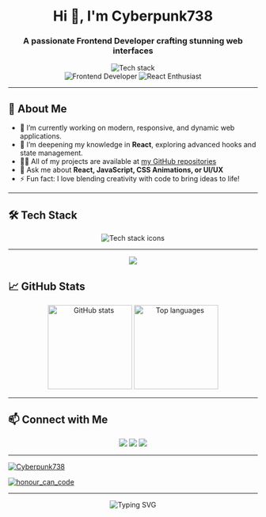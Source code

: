 <!-- Profile README by Cyberpunk738 -->

<h1 align="center">Hi 👋, I'm Cyberpunk738</h1>
<h3 align="center">A passionate Frontend Developer crafting stunning web interfaces</h3>

<p align="center">
  <img src="https://skillicons.dev/icons?i=html,css,js,react" alt="Tech stack" /><br/>
  <img src="https://img.shields.io/badge/Frontend-Developer-blue" alt="Frontend Developer" />
  <img src="https://img.shields.io/badge/React-Enthusiast-61dafb?logo=react&logoColor=white" alt="React Enthusiast" />
</p>


---

## 🚀 About Me

- 🔭 I’m currently working on modern, responsive, and dynamic web applications.
- 🌱 I’m deepening my knowledge in **React**, exploring advanced hooks and state management.
- 👨‍💻 All of my projects are available at [my GitHub repositories](https://github.com/Cyberpunk738?tab=repositories)
- 💬 Ask me about **React, JavaScript, CSS Animations, or UI/UX**
- ⚡ Fun fact: I love blending creativity with code to bring ideas to life!

---

## 🛠️ Tech Stack

<div align="center">
  <img src="https://skillicons.dev/icons?i=html,css,js,react,tailwind,figma" alt="Tech stack icons" />
</div>

---

<p align="center">
    <a href="https://git.io/streak-stats"><img src="https://streak-stats.demolab.com?user=Cyberpunk738"/></a>
</p>

## 📈 GitHub Stats

<p align="center">
  <img src="https://github-readme-stats.vercel.app/api?username=Cyberpunk738&show_icons=true&theme=radical" alt="GitHub stats" height="170"/>
  <img src="https://github-readme-stats.vercel.app/api/top-langs/?username=Cyberpunk738&layout=compact&theme=radical" alt="Top languages" height="170"/>
</p>

---

## 📫 Connect with Me

<p align="center">
  <a href="suleafeezademola@gmail.com"><img src="https://img.shields.io/badge/Email-D14836?style=flat&logo=gmail&logoColor=white"/></a>
  <a href="https://linkedin.com/in/yourlinkedin"><img src="https://img.shields.io/badge/LinkedIn-0077B5?style=flat&logo=linkedin&logoColor=white"/></a>
  <a href="https://twitter.com/AfeezSule35391"><img src="https://img.shields.io/badge/Twitter-1DA1F2?style=flat&logo=twitter&logoColor=white"/></a>
</p>

---

<p align="left"> <a href="https://github.com/ryo-ma/github-profile-trophy"><img src="https://github-profile-trophy.vercel.app/?username=Cyberpunk738" alt="Cyberpunk738" /></a> </p>

<p align="left"> <a href="https://twitter.com/AfeezSule35391" target="blank"><img src="https://img.shields.io/twitter/follow/AfeezSule35391?logo=twitter&style=for-the-badge" alt="honour_can_code" /></a> </p>


---

<p align="center">
  <img src="https://readme-typing-svg.herokuapp.com?font=Fira+Code&weight=500&pause=1000&color=09F7F7&center=true&vCenter=true&width=440&lines=Frontend+Developer;React+Lover;CSS+Artisan;Always+Learning+%F0%9F%92%BB" alt="Typing SVG" />
</p>


 

